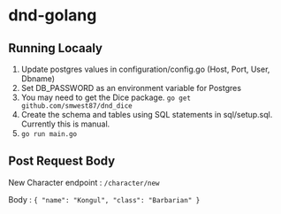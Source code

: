 # dnd-golang

## Running Locaaly

1. Update postgres values in configuration/config.go (Host, Port, User, Dbname)
2. Set DB_PASSWORD as an environment variable for Postgres
3. You may need to get the Dice package. ```go get github.com/smwest87/dnd_dice```
4. Create the schema and tables using SQL statements in sql/setup.sql. Currently this is manual.
5. `go run main.go`


## Post Request Body

New Character endpoint : `/character/new`

Body :  ```{
	"name": "Kongul",
	"class": "Barbarian"
}```